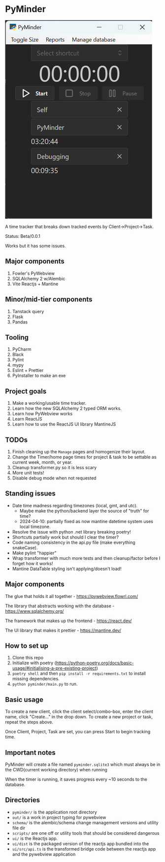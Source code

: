 PyMinder
========

![Fullsize of timer app](./imgs/full_size.png)

A time tracker that breaks down tracked events by Client->Project->Task.

Status: Beta/0.0.1

Works but it has some issues.

## Major components
1. Fowler's PyWebview
2. SQLAlchemy 2 w/Alembic
3. Vite Reactjs + Mantine

## Minor/mid-tier components
1. Tanstack query
2. Flask
3. Pandas

## Tooling
1. PyCharm
2. Black
3. Pylint
4. mypy
5. Eslint + Prettier
6. PyInstaller to make an exe


## Project goals

1. Make a working/usable time tracker.
2. Learn how the new SQLAlchemy 2 typed ORM works.
3. Learn how PyWebview works
4. Learn ReactJS
5. Learn how to use the ReactJS UI library MantineJS

## TODOs

1. Finish cleaning up the `Manage` pages and homogenize their layout.
2. Change the Timer/home page times for project & task to be settable as current week, month, or year.
3. Cleanup transformer.py so it is less scary
4. More unit tests!
5. Disable debug mode when not requested

## Standing issues

- Date time madness regarding timezones (local, gmt, and utc).
  - Maybe make the python/backend layer the source of "truth" for time?
  - 2024-04-10: partially fixed as now mantine datetime system uses local timezone.
- Resolve the issue with python .net library breaking poetry!
- Shortcuts partially work but should I clear the timer?
- Code naming consistency in the api.py file (make everything snakeCase).
- Make pylint "happier"
- Wrap transformer with much more tests and then cleanup/factor before I forget how it works!
- Mantine DataTable styling isn't applying/doesn't load!


## Major components

The glue that holds it all together - 
https://pywebview.flowrl.com/

The library that abstracts working with the database - https://www.sqlalchemy.org/

The framework that makes up the frontend - https://react.dev/

The UI library that makes it prettier - https://mantine.dev/

## How to set up

1. Clone this repo
2. Initialize with poetry (https://python-poetry.org/docs/basic-usage/#initialising-a-pre-existing-project)
3. `poetry shell` and then `pip install -r requirements.txt` to install missing dependencies.
4. `python pyminder/main.py` to run.



## Basic usage

To create a new client, click the client select/combo-box, enter the client name, click "Create..." in the drop down.
To create a new project or task, repeat the steps above.

Once Client, Project, Task are set, you can press Start to begin tracking time.




## Important notes

PyMinder will create a file named `pyminder.sqlite3` which must always be in the 
CWD(current working directory) when running

When the timer is running, it saves progress every ~10 seconds to the database.






## Directories

- `pyminder/` is the application root directory
- `out/` is a work in project typing for pywebview
- `schema/` is the alembic/schema change management versions and utility file dir
- `scripts/` are one off or utility tools that should be considered dangerous
- `ui/` is the Reactjs app.
- `ui/dist` is the packaged version of the reactjs app bundled into the
- `ui/src/api.ts` is the transformed bridge code between the reactjs app and the pywebview application

